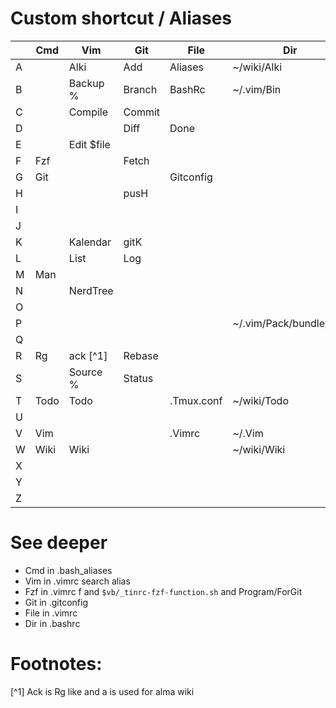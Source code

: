# Custom shortcut / Aliases


|   | Cmd  | Vim        | Git    | File       | Dir |
| - | ---  | ---        | ---    | ---        | --- |
| A |      | Alki       | Add    | Aliases    | ~/wiki/Alki |
| B |      | Backup %   | Branch | BashRc     | ~/.vim/Bin |
| C |      | Compile    | Commit |            |   |
| D |      |            | Diff   | Done       |   |
| E |      | Edit $file |        |            |   |
| F | Fzf  |            | Fetch  |            |   |
| G | Git  |            |        | Gitconfig  |   |
| H |      |            | pusH   |            |   |
| I |      |            |        |            |   |
| J |      |            |        |            |   |
| K |      | Kalendar   | gitK   |            |   |
| L |      | List       | Log    |            |   |
| M | Man  |            |        |            |   |
| N |      | NerdTree   |        |            |   |
| O |      |            |        |            |   |
| P |      |            |        |            | ~/.vim/Pack/bundle/opt/ |
| Q |      |            |        |            |   |
| R | Rg   | ack [^1]   | Rebase |            |   |
| S |      | Source %   | Status |            |   |
| T | Todo | Todo       |        | .Tmux.conf | ~/wiki/Todo |
| U |      |            |        |            |   |
| V | Vim  |            |        | .Vimrc     | ~/.Vim |
| W | Wiki | Wiki       |        |            | ~/wiki/Wiki |
| X |      |            |        |            |   |
| Y |      |            |        |            |   |
| Z |      |            |        |            |   |

# See deeper

* Cmd in .bash_aliases
* Vim in .vimrc search alias
* Fzf in .vimrc <Leader>f and `$vb/_tinrc-fzf-function.sh` and Program/ForGit
* Git in .gitconfig
* File in .vimrc
* Dir in .bashrc

# Footnotes:

[^1] Ack is Rg like and <Leader>a is used for alma wiki
